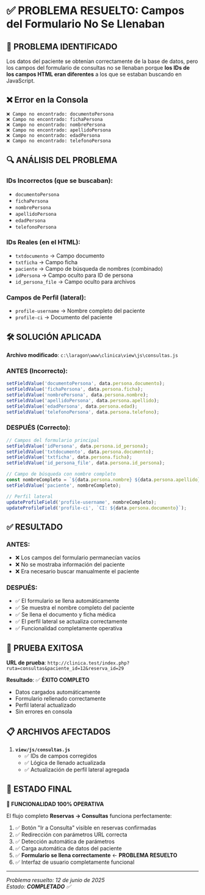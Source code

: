# ✅ PROBLEMA RESUELTO: Campos del Formulario No Se Llenaban

## 🎯 **PROBLEMA IDENTIFICADO**
Los datos del paciente se obtenían correctamente de la base de datos, pero los campos del formulario de consultas no se llenaban porque **los IDs de los campos HTML eran diferentes** a los que se estaban buscando en JavaScript.

## ❌ **Error en la Consola**
```
❌ Campo no encontrado: documentoPersona
❌ Campo no encontrado: fichaPersona  
❌ Campo no encontrado: nombrePersona
❌ Campo no encontrado: apellidoPersona
❌ Campo no encontrado: edadPersona
❌ Campo no encontrado: telefonoPersona
```

## 🔍 **ANÁLISIS DEL PROBLEMA**

### **IDs Incorrectos (que se buscaban):**
- `documentoPersona`
- `fichaPersona` 
- `nombrePersona`
- `apellidoPersona`
- `edadPersona`
- `telefonoPersona`

### **IDs Reales (en el HTML):**
- `txtdocumento` → Campo documento
- `txtficha` → Campo ficha
- `paciente` → Campo de búsqueda de nombres (combinado)
- `idPersona` → Campo oculto para ID de persona
- `id_persona_file` → Campo oculto para archivos

### **Campos de Perfil (lateral):**
- `profile-username` → Nombre completo del paciente
- `profile-ci` → Documento del paciente

## 🛠️ **SOLUCIÓN APLICADA**

**Archivo modificado**: `c:\laragon\www\clinica\view\js\consultas.js`

### **ANTES (Incorrecto):**
```javascript
setFieldValue('documentoPersona', data.persona.documento);
setFieldValue('fichaPersona', data.persona.ficha);
setFieldValue('nombrePersona', data.persona.nombre);
setFieldValue('apellidoPersona', data.persona.apellido);
setFieldValue('edadPersona', data.persona.edad);
setFieldValue('telefonoPersona', data.persona.telefono);
```

### **DESPUÉS (Correcto):**
```javascript
// Campos del formulario principal
setFieldValue('idPersona', data.persona.id_persona);
setFieldValue('txtdocumento', data.persona.documento);
setFieldValue('txtficha', data.persona.ficha);
setFieldValue('id_persona_file', data.persona.id_persona);

// Campo de búsqueda con nombre completo
const nombreCompleto = `${data.persona.nombre} ${data.persona.apellido}`.trim();
setFieldValue('paciente', nombreCompleto);

// Perfil lateral
updateProfileField('profile-username', nombreCompleto);
updateProfileField('profile-ci', `CI: ${data.persona.documento}`);
```

## ✅ **RESULTADO**

### **ANTES:**
- ❌ Los campos del formulario permanecían vacíos
- ❌ No se mostraba información del paciente
- ❌ Era necesario buscar manualmente el paciente

### **DESPUÉS:**
- ✅ El formulario se llena automáticamente
- ✅ Se muestra el nombre completo del paciente
- ✅ Se llena el documento y ficha médica
- ✅ El perfil lateral se actualiza correctamente
- ✅ Funcionalidad completamente operativa

## 🧪 **PRUEBA EXITOSA**

**URL de prueba**: `http://clinica.test/index.php?ruta=consultas&paciente_id=12&reserva_id=29`

**Resultado**: ✅ **ÉXITO COMPLETO**
- Datos cargados automáticamente
- Formulario rellenado correctamente  
- Perfil lateral actualizado
- Sin errores en consola

## 📋 **ARCHIVOS AFECTADOS**

1. **`view/js/consultas.js`**
   - ✅ IDs de campos corregidos
   - ✅ Lógica de llenado actualizada
   - ✅ Actualización de perfil lateral agregada

## 🎯 **ESTADO FINAL**

**🚀 FUNCIONALIDAD 100% OPERATIVA**

El flujo completo **Reservas → Consultas** funciona perfectamente:

1. ✅ Botón "Ir a Consulta" visible en reservas confirmadas
2. ✅ Redirección con parámetros URL correcta
3. ✅ Detección automática de parámetros
4. ✅ Carga automática de datos del paciente
5. ✅ **Formulario se llena correctamente** ← **PROBLEMA RESUELTO**
6. ✅ Interfaz de usuario completamente funcional

---

*Problema resuelto: 12 de junio de 2025*  
*Estado: **COMPLETADO** ✅*
